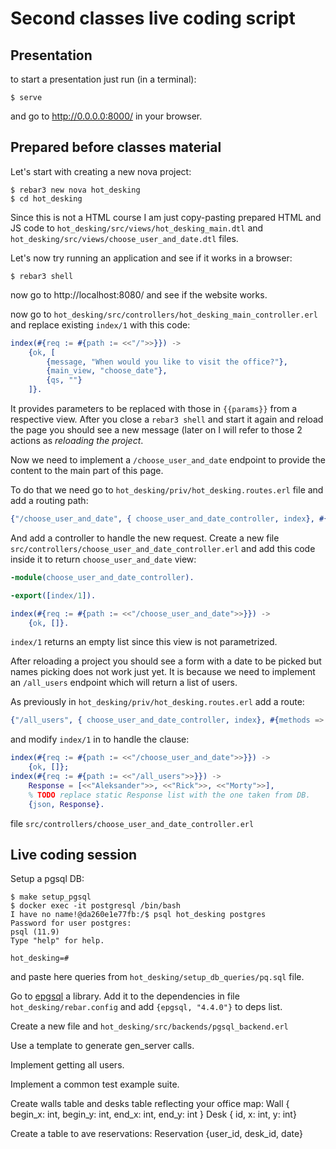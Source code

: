 # Second classes live coding script

## Presentation

to start a presentation just run (in a terminal):
```
$ serve
```
and go to http://0.0.0.0:8000/ in your browser.

## Prepared before classes material
Let's start with creating a new nova project:
```
$ rebar3 new nova hot_desking
$ cd hot_desking
```

Since this is not a HTML course I am just copy-pasting prepared HTML and JS code to `hot_desking/src/views/hot_desking_main.dtl` and `hot_desking/src/views/choose_user_and_date.dtl` files.

Let's now try running an application and see if it works in a browser:

```
$ rebar3 shell
```

now go to http://localhost:8080/ and see if the website works.

now go to `hot_desking/src/controllers/hot_desking_main_controller.erl` and replace existing `index/1` with this code:

```erlang
index(#{req := #{path := <<"/">>}}) ->
    {ok, [
        {message, "When would you like to visit the office?"},
        {main_view, "choose_date"},
        {qs, ""}
    ]}.
```

It provides parameters to be replaced with those in `{{params}}` from a respective view.
After you close a `rebar3 shell` and start it again and reload the page you should see a new message (later on I will refer to those 2 actions as *reloading the project*.

Now we need to implement a `/choose_user_and_date` endpoint to provide the content to the main part of this page.

To do that we need go to `hot_desking/priv/hot_desking.routes.erl` file and add a routing path:
```erlang
{"/choose_user_and_date", { choose_user_and_date_controller, index}, #{methods => [get]}}
```
And add a controller to handle the new request. Create a new file `src/controllers/choose_user_and_date_controller.erl` and add this code inside it to return `choose_user_and_date` view:

```erlang
-module(choose_user_and_date_controller).

-export([index/1]).

index(#{req := #{path := <<"/choose_user_and_date">>}}) ->
    {ok, []}.
```

`index/1` returns an empty list since this view is not parametrized.

After reloading a project you should see a form with a date to be picked but names picking does not work just yet.
It is because we need to implement an `/all_users` endpoint which will return a list of users.

As previously in `hot_desking/priv/hot_desking.routes.erl` add a route:
```erlang
{"/all_users", { choose_user_and_date_controller, index}, #{methods => [get]}}
```

and modify `index/1` in to handle the clause:
```erlang
index(#{req := #{path := <<"/choose_user_and_date">>}}) ->
    {ok, []};
index(#{req := #{path := <<"/all_users">>}}) ->
    Response = [<<"Aleksander">>, <<"Rick">>, <<"Morty">>],
    % TODO replace static Response list with the one taken from DB.
    {json, Response}.

```
file `src/controllers/choose_user_and_date_controller.erl`

## Live coding session

Setup a pgsql DB:

```
$ make setup_pgsql
$ docker exec -it postgresql /bin/bash
I have no name!@da260e1e77fb:/$ psql hot_desking postgres
Password for user postgres:
psql (11.9)
Type "help" for help.

hot_desking=#

```
and paste here queries from `hot_desking/setup_db_queries/pq.sql` file.

Go to [epgsql](https://github.com/epgsql/epgsql) a library.
Add it to the dependencies in file `hot_desking/rebar.config`
and add `{epgsql, "4.4.0"}` to deps list.

Create a new file and `hot_desking/src/backends/pgsql_backend.erl`

Use a template to generate gen_server calls.

Implement getting all users.

Implement a common test example suite.

Create walls table and desks table reflecting your office map:
Wall { begin_x: int, begin_y: int, end_x: int, end_y: int }
Desk { id, x: int, y: int}

Create a table to ave reservations:
Reservation {user_id, desk_id, date}
